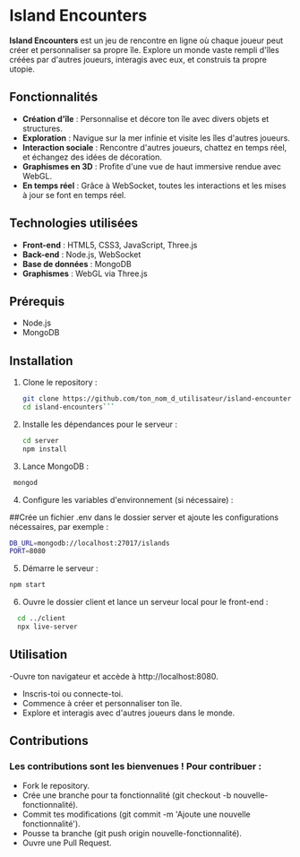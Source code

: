 # Island Encounters

**Island Encounters** est un jeu de rencontre en ligne où chaque joueur peut créer et personnaliser sa propre île. Explore un monde vaste rempli d'îles créées par d'autres joueurs, interagis avec eux, et construis ta propre utopie.

## Fonctionnalités

- **Création d'île** : Personnalise et décore ton île avec divers objets et structures.
- **Exploration** : Navigue sur la mer infinie et visite les îles d'autres joueurs.
- **Interaction sociale** : Rencontre d'autres joueurs, chattez en temps réel, et échangez des idées de décoration.
- **Graphismes en 3D** : Profite d'une vue de haut immersive rendue avec WebGL.
- **En temps réel** : Grâce à WebSocket, toutes les interactions et les mises à jour se font en temps réel.

## Technologies utilisées

- **Front-end** : HTML5, CSS3, JavaScript, Three.js
- **Back-end** : Node.js, WebSocket
- **Base de données** : MongoDB
- **Graphismes** : WebGL via Three.js

## Prérequis

- Node.js
- MongoDB

## Installation

1. Clone le repository :

   ```bash
   git clone https://github.com/ton_nom_d_utilisateur/island-encounters.git
   cd island-encounters```
2. Installe les dépendances pour le serveur :
    ```bash
    cd server
    npm install
    ```
3. Lance MongoDB :
  ```bash
   mongod
```

4. Configure les variables d'environnement (si nécessaire) :

##Crée un fichier .env dans le dossier server et ajoute les configurations nécessaires, par exemple :

```bash
DB_URL=mongodb://localhost:27017/islands
PORT=8080
```
5. Démarre le serveur :
```bash
npm start
```
6. Ouvre le dossier client et lance un serveur local pour le front-end :
```bash
  cd ../client
  npx live-server
```

## Utilisation
-Ouvre ton navigateur et accède à http://localhost:8080.
- Inscris-toi ou connecte-toi.
- Commence à créer et personnaliser ton île.
- Explore et interagis avec d'autres joueurs dans le monde.
## Contributions
### Les contributions sont les bienvenues ! Pour contribuer :

- Fork le repository.
- Crée une branche pour ta fonctionnalité (git checkout -b nouvelle-fonctionnalité).
- Commit tes modifications (git commit -m 'Ajoute une nouvelle fonctionnalité').
- Pousse ta branche (git push origin nouvelle-fonctionnalité).
- Ouvre une Pull Request.
